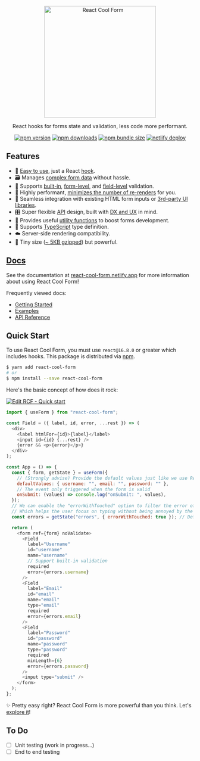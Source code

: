 <p align="center">
  <a href="https://react-cool-form.netlify.app" title="React Cool Form"><img src="https://react-cool-form.netlify.app/img/logo-github.svg" width="300px" alt="React Cool Form"></a>
</p>

<p align="center">React hooks for forms state and validation, less code more performant.</p>

<div align="center">

[![npm version](https://img.shields.io/npm/v/react-cool-form?style=flat-square)](https://www.npmjs.com/package/react-cool-form)
[![npm downloads](https://img.shields.io/npm/dt/react-cool-form?style=flat-square)](https://www.npmtrends.com/react-cool-form)
[![npm bundle size](https://img.shields.io/bundlephobia/minzip/react-cool-form?style=flat-square)](https://bundlephobia.com/result?p=react-cool-form)
[![netlify deploy](https://img.shields.io/netlify/3c201e27-b611-4512-b827-9523af7a1ae5?style=flat-square)](https://app.netlify.com/sites/react-cool-form/deploys)

</div>

## Features

- 🎣 [Easy to use](https://react-cool-form.netlify.app/docs/getting-started/integration-an-existing-form), just a React [hook](https://reactjs.org/docs/hooks-custom.html#using-a-custom-hook).
- 🗃 Manages [complex form data](https://react-cool-form.netlify.app/docs/getting-started/complex-structures) without hassle.
- 🚦 Supports [built-in](https://react-cool-form.netlify.app/docs/getting-started/validation-guide#built-in-validation), [form-level](https://react-cool-form.netlify.app/docs/getting-started/validation-guide#form-level-validation), and [field-level](https://react-cool-form.netlify.app/docs/getting-started/validation-guide#field-level-validation) validation.
- 🚀 Highly performant, [minimizes the number of re-renders](https://react-cool-form.netlify.app#performance-matters) for you.
- 🧱 Seamless integration with existing HTML form inputs or [3rd-party UI libraries](https://react-cool-form.netlify.app/docs/getting-started/3rd-party-ui-libraries).
- 🎛 Super flexible [API](https://react-cool-form.netlify.app/docs/api-reference/use-form) design, built with [DX and UX](https://react-cool-form.netlify.app/docs) in mind.
- 🔩 Provides useful [utility functions](https://react-cool-form.netlify.app/docs/api-reference/utility-functions) to boost forms development.
- 📜 Supports [TypeScript](https://www.typescriptlang.org) type definition.
- ☁️ Server-side rendering compatibility.
- 🦔 Tiny size ([~ 5KB gzipped](https://bundlephobia.com/result?p=react-cool-form)) but powerful.

## [Docs](https://react-cool-form.netlify.app)

See the documentation at [react-cool-form.netlify.app](https://react-cool-form.netlify.app) for more information about using React Cool Form!

Frequently viewed docs:

- [Getting Started](https://react-cool-form.netlify.app/docs)
- [Examples](https://react-cool-form.netlify.app/docs/examples/basic)
- [API Reference](https://react-cool-form.netlify.app/docs/api-reference/use-form)

## Quick Start

To use React Cool Form, you must use `react@16.8.0` or greater which includes hooks. This package is distributed via [npm](https://www.npmjs.com/package/react-cool-form).

```sh
$ yarn add react-cool-form
# or
$ npm install --save react-cool-form
```

Here's the basic concept of how does it rock:

[![Edit RCF - Quick start](https://codesandbox.io/static/img/play-codesandbox.svg)](https://codesandbox.io/s/rcf-quick-start-j8p1l?fontsize=14&hidenavigation=1&theme=dark)

```js
import { useForm } from "react-cool-form";

const Field = ({ label, id, error, ...rest }) => (
  <div>
    <label htmlFor={id}>{label}</label>
    <input id={id} {...rest} />
    {error && <p>{error}</p>}
  </div>
);

const App = () => {
  const { form, getState } = useForm({
    // (Strongly advise) Provide the default values just like we use React state
    defaultValues: { username: "", email: "", password: "" },
    // The event only triggered when the form is valid
    onSubmit: (values) => console.log("onSubmit: ", values),
  });
  // We can enable the "errorWithTouched" option to filter the error of an un-blurred field
  // Which helps the user focus on typing without being annoyed by the error message
  const errors = getState("errors", { errorWithTouched: true }); // Default is "false"

  return (
    <form ref={form} noValidate>
      <Field
        label="Username"
        id="username"
        name="username"
        // Support built-in validation
        required
        error={errors.username}
      />
      <Field
        label="Email"
        id="email"
        name="email"
        type="email"
        required
        error={errors.email}
      />
      <Field
        label="Password"
        id="password"
        name="password"
        type="password"
        required
        minLength={6}
        error={errors.password}
      />
      <input type="submit" />
    </form>
  );
};
```

✨ Pretty easy right? React Cool Form is more powerful than you think. Let's [explore it](https://react-cool-form.netlify.app)!

## To Do

- [ ] Unit testing (work in progress...)
- [ ] End to end testing
